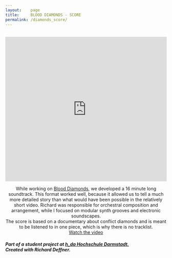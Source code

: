 ```yaml
---
layout:    page
title:     BLOOD DIAMONDS - SCORE
permalink: /diamonds_score/
---
```

<div align="center">
<br>

<iframe width="100%" height="450" scrolling="no" frameborder="no" src="https://w.soundcloud.com/player/?url=https%3A//api.soundcloud.com/tracks/311496727&amp;auto_play=false&amp;hide_related=true&amp;show_comments=true&amp;show_user=true&amp;show_reposts=false&amp;visual=true"></iframe>
<br>
<p>While working on <a href="/diamonds">Blood Diamonds</a>, we developed a 16 minute long soundtrack. This format worked well, because it allowed us to tell a much more detailed story than what would have been possible in the relatively short video.
Richard was responsible for orchestral composition and arrangement, while I focused on modular synth grooves and electronic soundscapes. <br>
The score is based on a documentary about conflict diamonds and is meant to be listened to in one piece, which is why there is no tracklist.
<br>
<a href="/diamonds">Watch the video</a>

<h5 align="left"> Part of a student project at <a href="https://www.h-da.de/"> h_da Hochschule Darmstadt. </a> <br> Created with Richard Deffner. <br>
</h5> 
